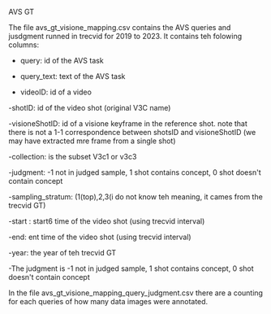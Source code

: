 AVS GT

The file avs_gt_visione_mapping.csv contains the AVS queries and jusdgment  runned in trecvid for 2019 to 2023. It contains teh folowing columns:

- query: id of the AVS task

- query_text: text of the AVS task

- videoID: id of a video

-shotID: id of the video shot (original V3C name)

-visioneShotID: id of a visione keyframe in the reference shot. note that there is not a 1-1 correspondence between shotsID and  visioneShotID (we may have extracted mre frame from a single shot)

-collection:  is the subset V3c1 or v3c3

-judgment: -1 not in judged sample, 1 shot contains concept,  0 shot doesn't contain concept

-sampling_stratum: (1(top),2,3(i do not know teh meaning, it cames from the trecvid GT)

-start : start6 time of the video shot (using trecvid interval)

-end: ent time of the video shot (using trecvid interval)

-year: the year of teh trecvid GT

-The judgment is -1 not in judged sample, 1 shot contains concept,  0 shot doesn't contain concept

In the file avs_gt_visione_mapping_query_judgment.csv there are a counting for each queries of how many data images were annotated.